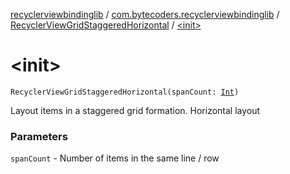 [recyclerviewbindinglib](../../index.md) / [com.bytecoders.recyclerviewbindinglib](../index.md) / [RecyclerViewGridStaggeredHorizontal](index.md) / [&lt;init&gt;](./-init-.md)

# &lt;init&gt;

`RecyclerViewGridStaggeredHorizontal(spanCount: `[`Int`](https://kotlinlang.org/api/latest/jvm/stdlib/kotlin/-int/index.html)`)`

Layout items in a staggered grid formation. Horizontal layout

### Parameters

`spanCount` - Number of items in the same line / row